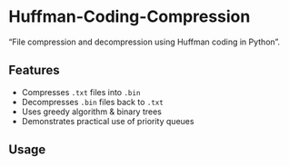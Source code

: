 # Huffman-Coding-Compression
“File compression and decompression using Huffman coding in Python”.
## Features
- Compresses `.txt` files into `.bin`
- Decompresses `.bin` files back to `.txt`
- Uses greedy algorithm & binary trees
- Demonstrates practical use of priority queues

## Usage
```bash
